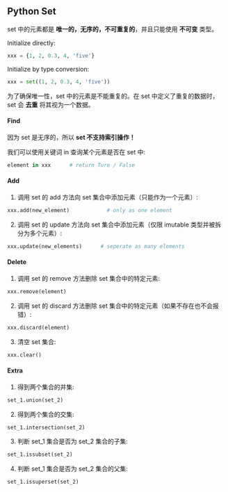 ## Python Set

set 中的元素都是 **唯一的，无序的，不可重复的**，并且只能使用 **不可变** 类型。

Initialize directly:

```python
xxx = {1, 2, 0.3, 4, 'five'}
```

Initialize by type conversion:

```python
xxx = set((1, 2, 0.3, 4, 'five'))
```

为了确保唯一性，set 中的元素是不能重复的。在 set 中定义了重复的数据时，set 会 **去重** 将其视为一个数据。

#### Find

因为 set 是无序的，所以 **set 不支持索引操作！**

我们可以使用关键词 in 查询某个元素是否在 set 中:

```python
element in xxx		# return Ture / False
```

#### Add

1. 调用 set 的 add 方法向 set 集合中添加元素（只能作为一个元素）:

```python
xxx.add(new_element)			# only as one element
```

2. 调用 set 的 update 方法向 set 集合中添加元素（仅限 imutable 类型并被拆分为多个元素）:

```python
xxx.update(new_elements)	  # seperate as many elements
```

#### Delete

1. 调用 set 的 remove 方法删除 set 集合中的特定元素:

```python
xxx.remove(element)
```

2. 调用 set 的 discard 方法删除 set 集合中的特定元素（如果不存在也不会报错）:

```python
xxx.discard(element)
```

3. 清空 set 集合:

```python
xxx.clear()
```

#### Extra

1. 得到两个集合的并集:

```python
set_1.union(set_2)
```

2. 得到两个集合的交集:

```python
set_1.intersection(set_2)
```

3. 判断 set_1 集合是否为 set_2 集合的子集:

```python
set_1.issubset(set_2)
```

4. 判断 set_1 集合是否为 set_2 集合的父集:

```python
set_1.issuperset(set_2)
```

